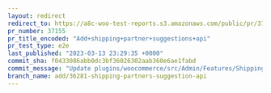 ```yaml
---
layout: redirect
redirect_to: https://a8c-woo-test-reports.s3.amazonaws.com/public/pr/37155/e2e/index.html
pr_number: 37155
pr_title_encoded: "Add+shipping+partner+suggestions+api"
pr_test_type: e2e
last_published: "2023-03-13 23:29:35 +0000"
commit_sha: f0433086abb0dc3bf36026302aab360e6ae1fabd
commit_message: "Update plugins/woocommerce/src/Admin/Features/ShippingPartnerSuggesti…"
branch_name: add/36281-shipping-partners-suggestion-api
---
```

